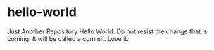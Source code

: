 hello-world
===========

Just Another Repository 
Hello World. Do not resist the change that is coming. It will be called a commit. Love it. 
